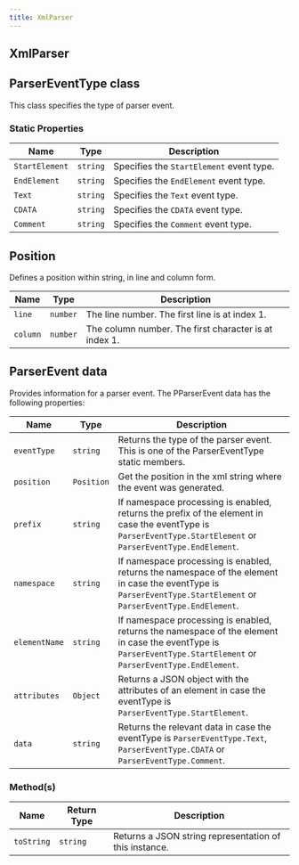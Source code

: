 ```yaml
---
title: XmlParser
---
```


## XmlParser

## ParserEventType class

This class specifies the type of parser event.

### Static Properties

| Name           | Type     | Description                              |
| -------------- | -------- | ---------------------------------------- |
| `StartElement` | `string` | Specifies the `StartElement` event type. |
| `EndElement`   | `string` | Specifies the `EndElement` event type.   |
| `Text`         | `string` | Specifies the `Text` event type.         |
| `CDATA`        | `string` | Specifies the `CDATA` event type.        |
| `Comment`      | `string` | Specifies the `Comment` event type.      |

## Position

Defines a position within string, in line and column form.

| Name     | Type     | Description                                           |
| -------- | -------- | ----------------------------------------------------- |
| `line`   | `number` | The line number. The first line is at index 1.        |
| `column` | `number` | The column number. The first character is at index 1. |

## ParserEvent data

Provides information for a parser event. The PParserEvent data has the following properties:

| Name          | Type       | Description                                                                                                                                                       |
| ------------- | ---------- | ----------------------------------------------------------------------------------------------------------------------------------------------------------------- |
| `eventType`   | `string`   | Returns the type of the parser event. This is one of the ParserEventType static members.                                                                          |
| `position`    | `Position` | Get the position in the xml string where the event was generated.                                                                                                 |
| `prefix`      | `string`   | If namespace processing is enabled, returns the prefix of the element in case the eventType is `ParserEventType.StartElement` or `ParserEventType.EndElement`.    |
| `namespace`   | `string`   | If namespace processing is enabled, returns the namespace of the element in case the eventType is `ParserEventType.StartElement` or `ParserEventType.EndElement`. |
| `elementName` | `string`   | If namespace processing is enabled, returns the namespace of the element in case the eventType is `ParserEventType.StartElement` or `ParserEventType.EndElement`. |
| `attributes`  | `Object`   | Returns a JSON object with the attributes of an element in case the eventType is `ParserEventType.StartElement`.                                                  |
| `data`        | `string`   | Returns the relevant data in case the eventType is `ParserEventType.Text`, `ParserEventType.CDATA` or `ParserEventType.Comment`.                                  |

### Method(s)

| Name       | Return Type | Description                                            |
| ---------- | ----------- | ------------------------------------------------------ |
| `toString` | `string`    | Returns a JSON string representation of this instance. |
